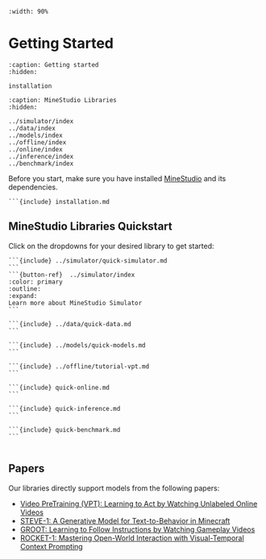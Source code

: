 <!--
 * @Date: 2024-11-29 08:08:13
 * @LastEditors: caishaofei caishaofei@stu.pku.edu.cn
 * @LastEditTime: 2024-12-15 13:23:12
 * @FilePath: /MineStudio/docs/source/overview/getting-started.md
-->

```{image} ../_static/banner.png
:width: 90%
```

# Getting Started

```{toctree}
:caption: Getting started
:hidden:

installation
```

```{toctree}
:caption: MineStudio Libraries
:hidden:

../simulator/index
../data/index
../models/index
../offline/index
../online/index
../inference/index
../benchmark/index
```

Before you start, make sure you have installed [MineStudio](https://github.com/phython96/MineStudio) and its dependencies. 

```{dropdown} <img src="../_static/logo-no-text-gray.svg" alt="minestudio" width="35px"> Install MineStudio
```{include} installation.md
```

## MineStudio Libraries Quickstart

Click on the dropdowns for your desired library to get started:
````{dropdown} <img src="../_static/logo-no-text-gray.svg" alt="minestudio" width="35px"> Simulator: Customizable Minecraft Environment
```{include} ../simulator/quick-simulator.md
```
```{button-ref}  ../simulator/index
:color: primary
:outline:
:expand:
Learn more about MineStudio Simulator
```
````

````{dropdown} <img src="../_static/logo-no-text-gray.svg" alt="minestudio" width="35px"> Data: Flexible Data Structures and Fast Dataloaders
```{include} ../data/quick-data.md
```
````

````{dropdown} <img src="../_static/logo-no-text-gray.svg" alt="minestudio" width="35px"> Models: Policy Template and Baselines
```{include} ../models/quick-models.md
```
````

````{dropdown} <img src="../_static/logo-no-text-gray.svg" alt="minestudio" width="35px"> Offline: Pre-Training Policy with Offline Data
```{include} ../offline/tutorial-vpt.md
```
````

````{dropdown} <img src="../_static/logo-no-text-gray.svg" alt="minestudio" width="35px"> Online: Finetuning Policy via Online Interaction
```{include} quick-online.md
```
````

````{dropdown} <img src="../_static/logo-no-text-gray.svg" alt="minestudio" width="35px"> Inference: Parallel Inference and Record Demonstrations
```{include} quick-inference.md
```
````

````{dropdown} <img src="../_static/logo-no-text-gray.svg" alt="minestudio" width="35px"> Benchmark: Benchmarking and Evaluation
```{include} quick-benchmark.md
```


````

## Papers

Our libraries directly support models from the following papers:

- [Video PreTraining (VPT): Learning to Act by Watching Unlabeled Online Videos](https://arxiv.org/abs/2206.11795)
- [STEVE-1: A Generative Model for Text-to-Behavior in Minecraft](https://arxiv.org/abs/2306.00937)
- [GROOT: Learning to Follow Instructions by Watching Gameplay Videos](https://arxiv.org/abs/2310.08235)
- [ROCKET-1: Mastering Open-World Interaction with Visual-Temporal Context Prompting](https://arxiv.org/abs/2410.17856)